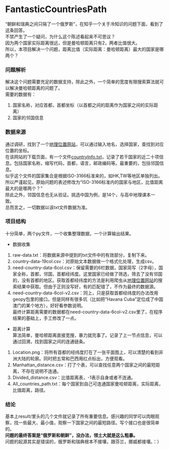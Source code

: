 # FantasticCountriesPath
“朝鲜和瑞典之间只隔了一个俄罗斯”，在知乎一个关于冷知识的问题下面，看到了这条回答。  
不禁产生了一个疑问，为什么这个陈述看起来不可思议？  
因为两个国家实际距离很远，但是曼哈顿距离只有2，两者比值很大。  
所以，本项目解决一个问题，距离比值（实际距离：曼哈顿距离）最大的国家是哪两个？  
  
### 问题解析  
解决这个问题需要充足的数据支持，除此之外，一个简单的宽度有限搜索算法就可以解决曼哈顿距离的问题了。  
需要的数据有：  
1. 国家名称，对应首都，首都坐标（以首都之间的距离作为国家之间的实际距离）  
2. 国家的邻国信息  
  
### 数据来源  
通过调研，找到了一个[地理位置网站](https://www.geonames.org/)，可以通过输入地名，选择国家，查找到对应位置的坐标。  
在该网站的下载页面，有一个文件[countryInfo.txt](http://download.geonames.org/export/dump/countryInfo.txt)，记录了若干国家的近二十项信息。包括国家名称，缩写代码，首都，语言，邮政编码等。最重要的，包括邻国信息。  
似乎这个文件的国家集合是根据ISO-3166标准来的，如HK,TW等地区单独列出。所以严谨起见，原始问题的表述修改为“ISO-3166标准内的国家与地区，比值距离最大的是哪两个？”  
除此之外，邻国信息也无从验证。挑选中国为例，是14个，与高中地理课本一致。  
总而言之，一切数据以该txt文件数据为准。  
  
### 项目结构  
十分简单，两个py文件，一个收集整理数据，一个计算输出结果。  
* 数据收集  
1. raw-data.txt：将数据来源中提到的txt文件中的有效部分，复制下来。  
2. country-data-19col.csv：对原始文本数据做一个格式化处理，生成csv。  
3. need-country-data-6col.csv：保留需要的6栏数据，国家简写（2字母），国家全称，首都，邻国，首都经纬度。这里国家已经做了筛选，筛去了没有邻国的，没有首都的地区。获取首都经纬度的方法是利用爬虫从[地理位置网站](https://www.geonames.org/)的搜索结果中获取。但由于正则没写好，有的匹配错了，不作为最终的数据源。  
4. need-country-data-6col-v2.csv：同上，只是获取首都经纬度的办法改用geopy包里的接口。但是同样有很多坑（比如把“Havana Cuba”定位成了中国澳门的某个地方），好好看参数说明。  
最终计算距离需要的数据都在need-country-data-6col-v2.csv里了，在程序结果的基础上，手工修改了一点。  
* 距离计算  
算法简单，曼哈顿距离直接宽搜，暴力就完事了。记录了上一节点信息，可以通过回溯，找到国家之间的连通链条。  
1. Location.png：将所有首都的经纬度打在了一张平面图上，可以清楚的看到非洲大陆的轮廓。同时把五常和巴西用红点标出，方便观看。  
2. Manhattan_distance.csv：打了个表，可以查找任意两个国家之间的最短距离，不存在说明不连通。  
3. Divided_distance.csv：比值距离表，-1表示自身或者不连通。  
4. All_countries_path.txt：每个国家到自己可连通国家曼哈顿距离，实际距离，比值距离，路径。  
  
### 结论  
基本上result/里头的几个文件就记录了所有重要信息。感兴趣的同学可以肉眼观察，找一些最大、最小值，观察一下国家之间的最短路径。写个接口也是很简单的。  
**问题的最终答案是“俄罗斯和朝鲜”，没办法，领土大就是这么粗暴。**  
问题的起源其实是错误的，俄罗斯和瑞典根本不接壤，跟芬兰，挪威都接壤。：）
